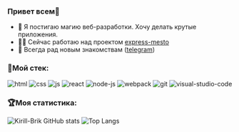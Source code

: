 ### Привет всем👋
- 📖 Я постигаю магию веб-разработки. Хочу делать крутые приложения.
- 👨‍💻 Сейчас работаю над проектом [express-mesto](https://github.com/Kirill-Brik/express-mesto)
- 👐 Всегда рад новым знакомствам ([telegram](https://t.me/Kiriguy))
### 💼Мой стек:
![html](https://user-images.githubusercontent.com/81375304/136476232-2ed328b8-746b-4cea-97df-cf7b8f47183b.png)
![css](https://user-images.githubusercontent.com/81375304/136476167-dce39659-4310-4541-9b73-71fd5bcaa05e.png)
![js](https://user-images.githubusercontent.com/81375304/136476543-c0b68b1c-c4d2-4fec-b974-aae018a0637f.png)
![react](https://user-images.githubusercontent.com/81375304/136476851-2fc8b840-98b8-4fe4-a27c-e6f11c417562.png)
![node-js](https://user-images.githubusercontent.com/81375304/136477587-2b1d42f7-2d54-4bea-a637-085bcb7e9b8d.png)
![webpack](https://user-images.githubusercontent.com/81375304/136477364-8740a0e2-fe3d-4569-ae6d-3f906301bfcb.png)
![git](https://user-images.githubusercontent.com/81375304/136477670-e76f845e-dea9-4892-b2de-efa9158c2642.png)
![visual-studio-code](https://user-images.githubusercontent.com/81375304/136478046-cd477656-c758-4624-967a-31c82c63144d.png)
### 🏆Моя статистика:
![Kirill-Brik GitHub stats](https://github-readme-stats.vercel.app/api?username=Kirill-Brik&hide=issues,contribs&theme=github_dark)
![Top Langs](https://github-readme-stats.vercel.app/api/top-langs/?username=Kirill-Brik&layout=compact&theme=github_dark)
